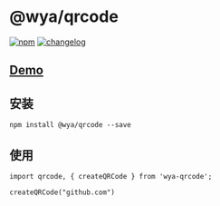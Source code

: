 # \@wya/qrcode
[![npm][npm-image]][npm-url] [![changelog][changelog-image]][changelog-url]


## [Demo](https://wya-team.github.io/wya-qrcode/demo/index.html)

## 安装

```vim
npm install @wya/qrcode --save
```

## 使用
```
import qrcode, { createQRCode } from 'wya-qrcode';

createQRCode("github.com")
```


<!--  以下内容无视  -->
[changelog-image]: https://img.shields.io/badge/changelog-md-blue.svg
[changelog-url]: CHANGELOG.md

[npm-image]: https://img.shields.io/npm/v/@wya/qrcode.svg
[npm-url]: https://www.npmjs.com/package/@wya/qrcode
